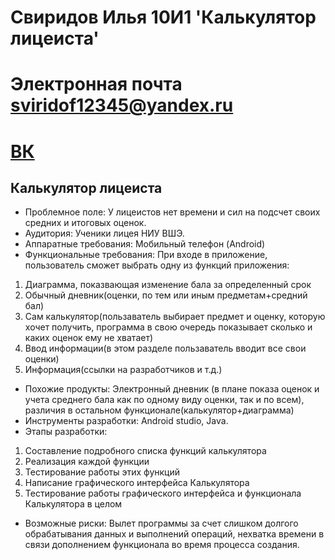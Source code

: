 # Свиридов Илья 10И1 'Калькулятор лицеиста'
# Электронная почта sviridof12345@yandex.ru
# [ВК](https://vk.com/genjimainlol)
## Калькулятор лицеиста
* Проблемное поле: У лицеистов нет времени и сил на подсчет своих средних и итоговых оценок.
* Аудитория: Ученики лицея НИУ ВШЭ.
* Аппаратные требования: Мобильный телефон (Android)
* Функциональные требования: При входе в приложение, пользователь сможет выбрать одну из функций приложения:
1. Диаграмма, показвающая изменение бала за определенный срок
2. Обычный дневник(оценки, по тем или иным предметам+средний бал)
3. Сам калькулятор(пользаватель выбирает предмет и оценку, которую хочет получить, программа в свою очередь показывает сколько и каких оценок ему не хватает)
4. Ввод информации(в этом разделе пользаватель вводит все свои оценки)
5. Информация(ссылки на разработчиков и т.д.)
* Похожие продукты: Электронный дневник (в плане показа оценок и учета среднего бала как по одному виду оценки, так и по всем), различия в остальном функционале(калькулятор+диаграмма) 
* Инструменты разработки: Android studio, Java.
* Этапы разработки:
1. Составление подробного списка функций калькулятора
2. Реализация каждой функции
3. Тестирование работы этих функций
4. Написание графического интерфейса Калькулятора
5. Тестирование работы графического интерфейса и функционала Калькулятора в целом
* Возможные риски: Вылет программы за счет слишком долгого обрабатывания данных и выполнений операций, нехватка времени в связи дополнением функционала во время процесса создания.


